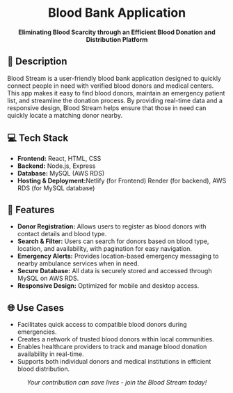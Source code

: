 <h1 align="center">Blood Bank Application</h1>

<p align="center">
  <strong>Eliminating Blood Scarcity through an Efficient Blood Donation and Distribution Platform</strong>
</p>

## <h2>📜 Description</h2>

<p>
Blood Stream is a user-friendly blood bank application designed to quickly connect people in need with verified blood donors and medical centers. This app makes it easy to find blood donors, maintain an emergency patient list, and streamline the donation process. By providing real-time data and a responsive design, Blood Stream helps ensure that those in need can quickly locate a matching donor nearby.
</p>

## <h2>💻 Tech Stack</h2>

<ul>
  <li><b>Frontend:</b> React, HTML, CSS</li>
  <li><b>Backend:</b> Node.js, Express</li>
  <li><b>Database:</b> MySQL (AWS RDS)</li>
  <li><b>Hosting & Deployment:</b>Netlify (for Frontend) Render (for backend), AWS RDS (for MySQL database)</li>
</ul>

## <h2>🚀 Features</h2>

<ul>
  <li><b>Donor Registration:</b> Allows users to register as blood donors with contact details and blood type.</li>
  <li><b>Search & Filter:</b> Users can search for donors based on blood type, location, and availability, with pagination for easy navigation.</li>
  <li><b>Emergency Alerts:</b> Provides location-based emergency messaging to nearby ambulance services when in need.</li>
  <li><b>Secure Database:</b> All data is securely stored and accessed through MySQL on AWS RDS.</li>
  <li><b>Responsive Design:</b> Optimized for mobile and desktop access.</li>
</ul>

## <h2>🌐 Use Cases</h2>

<ul>
  <li>Facilitates quick access to compatible blood donors during emergencies.</li>
  <li>Creates a network of trusted blood donors within local communities.</li>
  <li>Enables healthcare providers to track and manage blood donation availability in real-time.</li>
  <li>Supports both individual donors and medical institutions in efficient blood distribution.</li>
</ul>

<p align="center">
  <i>Your contribution can save lives - join the Blood Stream today!</i>
</p>
